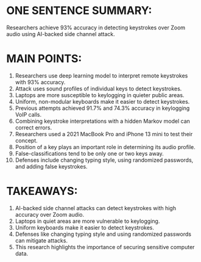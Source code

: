 # ONE SENTENCE SUMMARY:
Researchers achieve 93% accuracy in detecting keystrokes over Zoom audio using AI-backed side channel attack.

# MAIN POINTS:
1. Researchers use deep learning model to interpret remote keystrokes with 93% accuracy.
2. Attack uses sound profiles of individual keys to detect keystrokes.
3. Laptops are more susceptible to keylogging in quieter public areas.
4. Uniform, non-modular keyboards make it easier to detect keystrokes.
5. Previous attempts achieved 91.7% and 74.3% accuracy in keylogging VoIP calls.
6. Combining keystroke interpretations with a hidden Markov model can correct errors.
7. Researchers used a 2021 MacBook Pro and iPhone 13 mini to test their concept.
8. Position of a key plays an important role in determining its audio profile.
9. False-classifications tend to be only one or two keys away.
10. Defenses include changing typing style, using randomized passwords, and adding false keystrokes.

# TAKEAWAYS:
1. AI-backed side channel attacks can detect keystrokes with high accuracy over Zoom audio.
2. Laptops in quiet areas are more vulnerable to keylogging.
3. Uniform keyboards make it easier to detect keystrokes.
4. Defenses like changing typing style and using randomized passwords can mitigate attacks.
5. This research highlights the importance of securing sensitive computer data.
